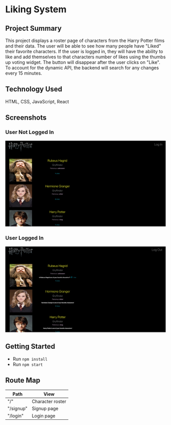 # Liking System

## Project Summary

This project displays a roster page of characters from the Harry Potter films and their data. The user will be able to see how many people have "Liked" their favorite characters. If the user is logged in, they will have the ability to like and add themselves to that characters number of likes using the thumbs up voting widget. The button will disappear after the user clicks on "Like". To account for the dynamic API, the backend will search for any changes every 15 minutes.

## Technology Used

HTML, CSS, JavaScript, React

## Screenshots

### User Not Logged In

![NotLoggedIn](public/images-screenshots/loggedOut.png)

### User Logged In

![Logged In](public/images-screenshots/loggedIn.png)

## Getting Started

- Run `npm install`
- Run `npm start`

## Route Map

| Path      | View             |
| --------- | ---------------- |
| "/"       | Character roster |
| "/signup" | Signup page      |
| "/login"  | Login page       |
